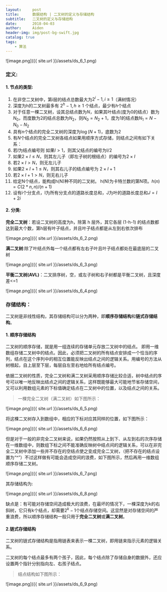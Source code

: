 ```yaml
---
layout:     post
title:      数据结构 | 二叉树的定义与存储结构
subtitle:   二叉树的定义与存储结构
date:       2018-04-03
author:     Aiden
header-img: img/post-bg-swift.jpg
catalog: true 			
tags:								
    - 算法
---
```


![image.png]({{ site.url }}/assets/ds_6_1.png)

### 定义:


#### 1. 节点的类型:

1. 在非空二叉树中，第i层的结点总数最大为$2^{i}-1,i\ge1$（满树情况）
2. 深度为h的二叉树最多有 $2^h-1, h\ge1$ 个结点，最少有$h$个结点
3. 对于任意一棵二叉树，设其总结点数为$N$，如果其叶结点(度为0的结点）数为$N_0$，而度数为2的结点总数为$N_2$，则$N_0=N_2+1$，度为1的结点数$N_1=N-N_0-N_2$
4. 具有n个结点的完全二叉树的深度为$\log(N+1)$，底数为2
5. 有$N$个结点的完全二叉树各结点如果用顺序方式存储，则结点之间有如下关系：
6. 若$I$为结点编号则 如果$I\gt1$，则其父结点的编号为I/2
7. 如果$2×I \le N$，则其左儿子（即左子树的根结点）的编号为$2×I$
8. 若$2×I \gt N$，则无左儿子
9. 如果$2×I+1 \le N$，则其右儿子的结点编号为 $2×I+1$
10. 若$2×I+1 \gt N$，则无右儿子
11. 给定N个结点，能构成h(N)种不同的二叉树。 h(N)为卡特兰数的第N项。$h(n)=C(2*n,   n)/(n+1)$
12. 设有i个分支点，I为所有分支点的道路长度总和，J为叶的道路长度总和$J=I+2i$


#### 2. 分类:

**完全二叉树**：若设二叉树的高度为h，除第 h 层外，其它各层 (1-h-1) 的结点数都达到最大个数，第h层有叶子结点，并且叶子结点都是从左到右依次排布

![image.png]({{ site.url }}/assets/ds_6_2.png)

**满二叉树**:除了叶结点外每一个结点都有左右子叶且叶子结点都处在最底层的二叉树

![image.png]({{ site.url }}/assets/ds_6_3.png)


**平衡二叉树(AVL)**：二叉排序树，空，或左子树和右子树都是平衡二叉树，且深度差<=1

![image.png]({{ site.url }}/assets/ds_6_4.png)


### 存储结构：


二叉树是非线性结构，其存储结构可以分为两种，即**顺序存储结构**和**链式存储结构**。

#### 1. 顺序存储结构

二叉树的顺序存储，就是用一组连续的存储单元存放二叉树中的结点。
即用一维数组存储二叉树中的结点。因此，必须把二叉树的所有结点安排成一个恰当的序列，结点在这个序列中的相互位置能反映出结点之间的逻辑关系。用编号的方法从树根起，自上层至下层，每层自左至右地给所有结点编号。


依据二叉树的性质，完全二叉树和满二叉树采用顺序存储比较合适，树中结点的序号可以唯一地反映出结点之间的逻辑关系，这样既能够最大可能地节省存储空间，又可以利用数组元素的下标值确定结点在二叉树中的位置，以及结点之间的关系。

> 一棵完全二叉树（满二叉树）如下图所示：

![image.png]({{ site.url }}/assets/ds_6_5.png)


将这棵二叉树存入到数组中，相应的下标对应其同样的位置，如下图所示：

![image.png]({{ site.url }}/assets/ds_6_6.png)

但是对于一般的非完全二叉树来说，如果仍然按照从上到下、从左到右的次序存储在一维数组中，则数组下标之间不能准确反映树中结点间的逻辑关系，可以在非完全二叉树中添加一些并不存在的空结点使之变成完全二叉树，（把不存在的结点设置为“^”）不过这样做有可能会造成空间的浪费，如下图所示，然后再用一维数组顺序存储二叉树。

![image.png]({{ site.url }}/assets/ds_6_7.png)

其存储结构为:

![image.png]({{ site.url }}/assets/ds_6_8.png)


缺点是：有可能对存储空间造成极大的浪费，在最坏的情况下，一棵深度为k的右斜树，它只有k个结点，却需要$2^k-1$个结点存储空间。这显然是对存储空间的严重浪费，所以顺序存储结构一般只用于**完全二叉树**或**满二叉树**。


#### 2.链式存储结构

 二叉树的链式存储结构是指用链表来表示一棵二叉树，即用链来指示元素的逻辑关系。

 二叉树的每个结点最多有两个孩子，因此，每个结点除了存储自身的数据外，还应设置两个指针分别指向左、右孩子结点。

 > 结点结构如下图所示：

![image.png]({{ site.url }}/assets/ds_6_9.png)